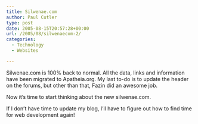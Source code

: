 ```yaml
---
title: Silwenae.com
author: Paul Cutler
type: post
date: 2005-08-15T20:57:28+00:00
url: /2005/08/silwenaecom-2/
categories:
  - Technology
  - Websites

---
```

Silwenae.com is 100% back to normal. All the data, links and information have been migrated to Apatheia.org. My last to-do is to update the header on the forums, but other than that, Fazin did an awesome job.

Now it&#8217;s time to start thinking about the new silwenae.com.

If I don&#8217;t have time to update my blog, I&#8217;ll have to figure out how to find time for web development again!